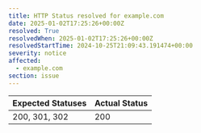 ```yaml
---
title: HTTP Status resolved for example.com
date: 2025-01-02T17:25:26+00:00Z
resolved: True
resolvedWhen: 2025-01-02T17:25:26+00:00Z
resolvedStartTime: 2024-10-25T21:09:43.191474+00:00
severity: notice
affected:
  - example.com
section: issue
---
```


| Expected Statuses | Actual Status  |
|-------------------|----------------|
| 200, 301, 302 | 200 |
